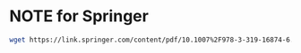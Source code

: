 # NOTE for Springer

```bash
wget https://link.springer.com/content/pdf/10.1007%2F978-3-319-16874-6.pdf
```
